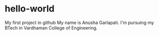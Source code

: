 # hello-world
My first project in github
My name is Anusha Garlapati.
I'm pursuing my BTech in Vardhaman College of Engineering.
